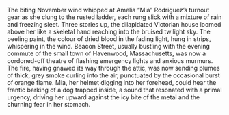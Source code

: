 The biting November wind whipped at Amelia “Mia” Rodriguez’s turnout gear as she clung to the rusted ladder, each rung slick with a mixture of rain and freezing sleet. Three stories up, the dilapidated Victorian house loomed above her like a skeletal hand reaching into the bruised twilight sky. The peeling paint, the colour of dried blood in the fading light, hung in strips, whispering in the wind.  Beacon Street, usually bustling with the evening commute of the small town of Havenwood, Massachusetts, was now a cordoned-off theatre of flashing emergency lights and anxious murmurs. The fire, having gnawed its way through the attic, was now sending plumes of thick, grey smoke curling into the air, punctuated by the occasional burst of orange flame.  Mia, her helmet digging into her forehead, could hear the frantic barking of a dog trapped inside, a sound that resonated with a primal urgency, driving her upward against the icy bite of the metal and the churning fear in her stomach.
